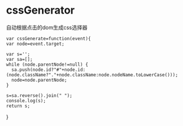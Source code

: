 # cssGenerator
自动根据点击的dom生成css选择器

    var cssGenerate=function(event){
    var node=event.target;

    var s='';
    var sa=[];
    while (node.parentNode!=null) {
      sa.push(node.id?"#"+node.id:(node.className?"."+node.className:node.nodeName.toLowerCase()));
      node=node.parentNode;
    }

    s=sa.reverse().join(" ");
    console.log(s);
    return s;
  }
